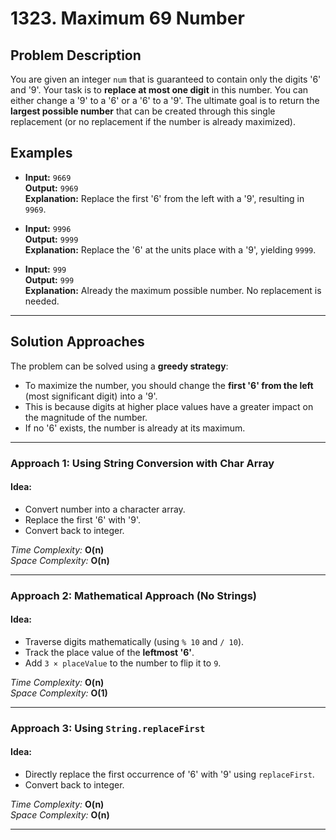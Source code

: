 # 1323. Maximum 69 Number

## Problem Description

You are given an integer `num` that is guaranteed to contain only the digits '6' and '9'. Your task is to **replace at most one digit** in this number. You can either change a '9' to a '6' or a '6' to a '9'. The ultimate goal is to return the **largest possible number** that can be created through this single replacement (or no replacement if the number is already maximized).

## Examples

* **Input:** `9669`  
  **Output:** `9969`  
  **Explanation:** Replace the first '6' from the left with a '9', resulting in `9969`.

* **Input:** `9996`  
  **Output:** `9999`  
  **Explanation:** Replace the '6' at the units place with a '9', yielding `9999`.

* **Input:** `999`  
  **Output:** `999`  
  **Explanation:** Already the maximum possible number. No replacement is needed.

---

## Solution Approaches

The problem can be solved using a **greedy strategy**:
- To maximize the number, you should change the **first '6' from the left** (most significant digit) into a '9'.
- This is because digits at higher place values have a greater impact on the magnitude of the number.
- If no '6' exists, the number is already at its maximum.

---

### Approach 1: Using String Conversion with Char Array

#### Idea:
- Convert number into a character array.
- Replace the first '6' with '9'.
- Convert back to integer.

*Time Complexity:* **O(n)**  
*Space Complexity:* **O(n)**

---

### Approach 2: Mathematical Approach (No Strings)

#### Idea:
- Traverse digits mathematically (using `% 10` and `/ 10`).
- Track the place value of the **leftmost '6'**.
- Add `3 × placeValue` to the number to flip it to `9`.

*Time Complexity:* **O(n)**  
*Space Complexity:* **O(1)**

---

### Approach 3: Using `String.replaceFirst`

#### Idea:
- Directly replace the first occurrence of '6' with '9' using `replaceFirst`.
- Convert back to integer.

*Time Complexity:* **O(n)**  
*Space Complexity:* **O(n)**

---

